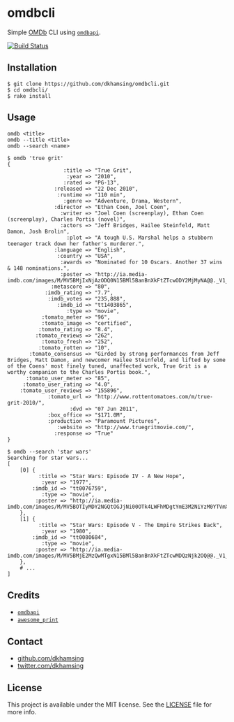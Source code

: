 # omdbcli

Simple [OMDb](http://omdbapi.com/) CLI using [`omdbapi`](https://github.com/caseyscarborough/omdbapi).

[![Build Status](https://travis-ci.org/dkhamsing/omdbcli.svg)](https://travis-ci.org/dkhamsing/omdbcli)

## Installation

```
$ git clone https://github.com/dkhamsing/omdbcli.git
$ cd omdbcli/
$ rake install
```

## Usage

```shell
omdb <title>
omdb --title <title>
omdb --search <name>
```

```shell
$ omdb 'true grit'
{
                  :title => "True Grit",
                   :year => "2010",
                  :rated => "PG-13",
               :released => "22 Dec 2010",
                :runtime => "110 min",
                  :genre => "Adventure, Drama, Western",
               :director => "Ethan Coen, Joel Coen",
                 :writer => "Joel Coen (screenplay), Ethan Coen (screenplay), Charles Portis (novel)",
                 :actors => "Jeff Bridges, Hailee Steinfeld, Matt Damon, Josh Brolin",
                   :plot => "A tough U.S. Marshal helps a stubborn teenager track down her father's murderer.",
               :language => "English",
                :country => "USA",
                 :awards => "Nominated for 10 Oscars. Another 37 wins & 148 nominations.",
                 :poster => "http://ia.media-imdb.com/images/M/MV5BMjIxNjAzODQ0N15BMl5BanBnXkFtZTcwODY2MjMyNA@@._V1_SX300.jpg",
              :metascore => "80",
            :imdb_rating => "7.7",
             :imdb_votes => "235,888",
                :imdb_id => "tt1403865",
                   :type => "movie",
           :tomato_meter => "96",
           :tomato_image => "certified",
          :tomato_rating => "8.4",
         :tomato_reviews => "262",
           :tomato_fresh => "252",
          :tomato_rotten => "10",
       :tomato_consensus => "Girded by strong performances from Jeff Bridges, Matt Damon, and newcomer Hailee Steinfeld, and lifted by some of the Coens' most finely tuned, unaffected work, True Grit is a worthy companion to the Charles Portis book.",
      :tomato_user_meter => "85",
     :tomato_user_rating => "4.0",
    :tomato_user_reviews => "155896",
             :tomato_url => "http://www.rottentomatoes.com/m/true-grit-2010/",
                    :dvd => "07 Jun 2011",
             :box_office => "$171.0M",
             :production => "Paramount Pictures",
                :website => "http://www.truegritmovie.com/",
               :response => "True"
}

```

```shell
$ omdb --search 'star wars'
Searching for star wars...
[
    [0] {
          :title => "Star Wars: Episode IV - A New Hope",
           :year => "1977",
        :imdb_id => "tt0076759",
           :type => "movie",
         :poster => "http://ia.media-imdb.com/images/M/MV5BOTIyMDY2NGQtOGJjNi00OTk4LWFhMDgtYmE3M2NiYzM0YTVmXkEyXkFqcGdeQXVyNTU1NTcwOTk@._V1_SX300.jpg"
    },
    [1] {
          :title => "Star Wars: Episode V - The Empire Strikes Back",
           :year => "1980",
        :imdb_id => "tt0080684",
           :type => "movie",
         :poster => "http://ia.media-imdb.com/images/M/MV5BMjE2MzQwMTgxN15BMl5BanBnXkFtZTcwMDQzNjk2OQ@@._V1_SX300.jpg"
    },
    # ...
]
```

## Credits

- [`omdbapi`](https://github.com/caseyscarborough/omdbapi)
- [`awesome_print`](https://github.com/michaeldv/awesome_print)

## Contact

- [github.com/dkhamsing](https://github.com/dkhamsing)
- [twitter.com/dkhamsing](https://twitter.com/dkhamsing)

## License

This project is available under the MIT license. See the [LICENSE](LICENSE) file for more info.
